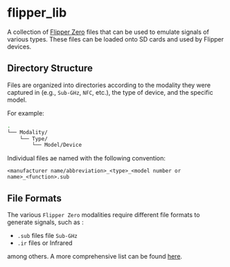 # flipper_lib
A collection of [Flipper Zero](https://flipperzero.one/) files that can be used to emulate signals of various types.  These files can be loaded onto SD cards and used by Flipper devices.

## Directory Structure
Files are organized into directories according to the modality they were captured in (e.g., `Sub-GHz`, `NFC`, etc.), the type of device, and the specific model.  

For example:

```bash
.
└── Modality/
    └── Type/
        └── Model/Device
```

Individual files ae named with the following convention:


```
<manufacturer name/abbreviation>_<type>_<model number or name>_<function>.sub
```

## File Formats
The various `Flipper Zero` modalities require different file formats to generate signals, such as :

- `.sub` files file `Sub-GHz`
- `.ir` files or Infrared 

among others.  A more comprehensive list can be found [here](https://knowledgebase.beehive.systems/threats/hardware/flipper-zero/firmware/flipper-xtreme/wiki/subghz).
